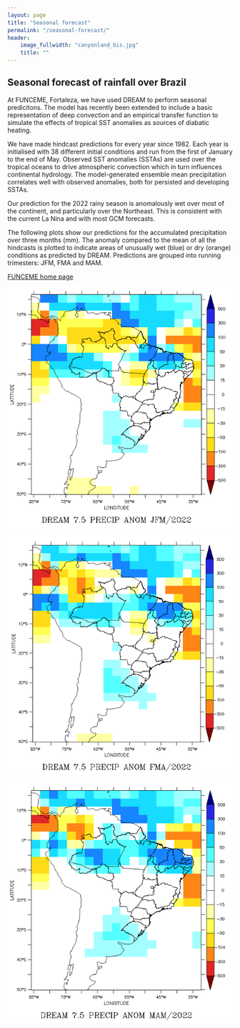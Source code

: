 ```yaml
---
layout: page
title: "Seasonal forecast"
permalink: "/seasonal-forecast/"
header:
    image_fullwidth: "canyonland_bis.jpg"
    title: ""
---
```


## Seasonal forecast of rainfall over Brazil

At FUNCEME, Fortaleza, we have used DREAM to perform seasonal predicitons. The model has recently been extended to include a basic representation of deep convection and an empirical transfer function to simulate the effects of tropical SST anomalies as sources of diabatic heating.

We have made hindcast predictions for every year since 1982. Each year is initialised with 38 different initial conditions and run from the first of January to the end of May. Observed SST anomalies (SSTAs) are used over the tropical oceans to drive atmospheric convection which in turn influences continental hydrology. The model-generated ensemble mean precipitation correlates well with observed anomalies, both for persisted and developing SSTAs.

Our prediction for the 2022 rainy season is anomalously wet over most of the continent, and particularly over the Northeast. This is consistent with the current La Nina and with most GCM forecasts.

The following plots show our predictions for the accumulated precipitation over three months (mm). 
The anomaly compared to the mean of all the hindcasts is plotted to indicate areas of unusually wet (blue) or dry (orange) conditions as predicted by DREAM. 
Predictions are grouped into running trimesters: JFM, FMA and MAM.

 [FUNCEME home page](http://www.funceme.br)

 ![MAMseasonaforecast](/images/fcst-anom-2022-JFM.png)
 
  ![MAMseasonaforecast](/images/fcst-anom-2022-FMA.png)

 ![MAMseasonaforecast](/images/fcst-anom-2022-MAM.png)
 
